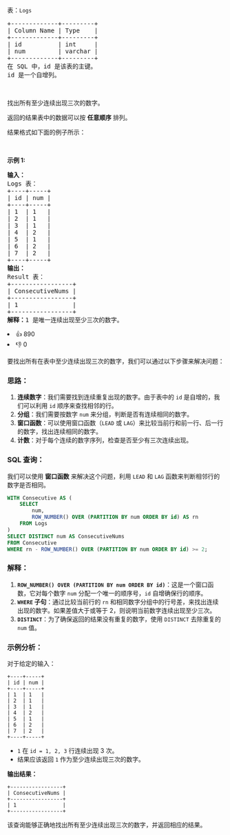 <p>表：<code>Logs</code></p>

<pre>
+-------------+---------+
| Column Name | Type    |
+-------------+---------+
| id          | int     |
| num         | varchar |
+-------------+---------+
在 SQL 中，id 是该表的主键。
id 是一个自增列。</pre>

<p>&nbsp;</p>

<p>找出所有至少连续出现三次的数字。</p>

<p>返回的结果表中的数据可以按 <strong>任意顺序</strong> 排列。</p>

<p>结果格式如下面的例子所示：</p>

<p>&nbsp;</p>

<p><strong>示例 1:</strong></p>

<pre>
<strong>输入：</strong>
Logs 表：
+----+-----+
| id | num |
+----+-----+
| 1  | 1   |
| 2  | 1   |
| 3  | 1   |
| 4  | 2   |
| 5  | 1   |
| 6  | 2   |
| 7  | 2   |
+----+-----+
<strong>输出：</strong>
Result 表：
+-----------------+
| ConsecutiveNums |
+-----------------+
| 1               |
+-----------------+
<strong>解释：</strong>1 是唯一连续出现至少三次的数字。</pre>

<div><li>👍 890</li><li>👎 0</li></div>


要找出所有在表中至少连续出现三次的数字，我们可以通过以下步骤来解决问题：

### 思路：
1. **连续数字**：我们需要找到连续重复出现的数字。由于表中的 `id` 是自增的，我们可以利用 `id` 顺序来查找相邻的行。
2. **分组**：我们需要按数字 `num` 来分组，判断是否有连续相同的数字。
3. **窗口函数**：可以使用窗口函数（`LEAD` 或 `LAG`）来比较当前行和前一行、后一行的数字，找出连续相同的数字。
4. **计数**：对于每个连续的数字序列，检查是否至少有三次连续出现。

### SQL 查询：
我们可以使用 **窗口函数** 来解决这个问题，利用 `LEAD` 和 `LAG` 函数来判断相邻行的数字是否相同。

```sql
WITH Consecutive AS (
    SELECT 
        num,
        ROW_NUMBER() OVER (PARTITION BY num ORDER BY id) AS rn
    FROM Logs
)
SELECT DISTINCT num AS ConsecutiveNums
FROM Consecutive
WHERE rn - ROW_NUMBER() OVER (PARTITION BY num ORDER BY id) >= 2;
```

### 解释：
1. **`ROW_NUMBER() OVER (PARTITION BY num ORDER BY id)`**：这是一个窗口函数，它对每个数字 `num` 分配一个唯一的顺序号，`id` 自增确保行的顺序。
2. **`WHERE` 子句**：通过比较当前行的 `rn` 和相同数字分组中的行号差，来找出连续出现的数字。如果差值大于或等于 2，则说明当前数字连续出现至少三次。
3. **`DISTINCT`**：为了确保返回的结果没有重复的数字，使用 `DISTINCT` 去除重复的 `num` 值。

### 示例分析：
对于给定的输入：
```
+----+-----+
| id | num |
+----+-----+
| 1  | 1   |
| 2  | 1   |
| 3  | 1   |
| 4  | 2   |
| 5  | 1   |
| 6  | 2   |
| 7  | 2   |
+----+-----+
```

- `1` 在 `id = 1, 2, 3` 行连续出现 3 次。
- 结果应该返回 `1` 作为至少连续出现三次的数字。

**输出结果：**
```
+-----------------+
| ConsecutiveNums |
+-----------------+
| 1               |
+-----------------+
```

该查询能够正确地找出所有至少连续出现三次的数字，并返回相应的结果。